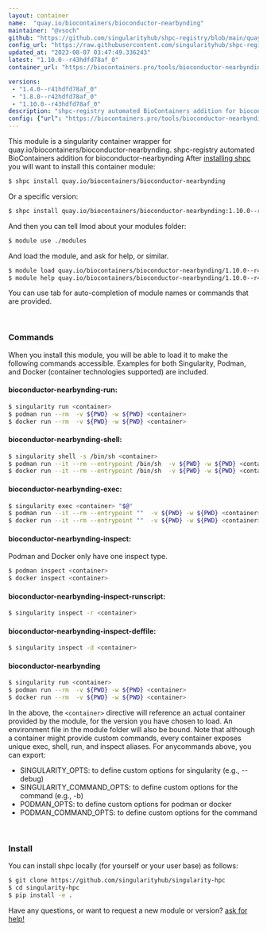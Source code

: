 ```yaml
---
layout: container
name:  "quay.io/biocontainers/bioconductor-nearbynding"
maintainer: "@vsoch"
github: "https://github.com/singularityhub/shpc-registry/blob/main/quay.io/biocontainers/bioconductor-nearbynding/container.yaml"
config_url: "https://raw.githubusercontent.com/singularityhub/shpc-registry/main/quay.io/biocontainers/bioconductor-nearbynding/container.yaml"
updated_at: "2023-08-07 03:47:49.336243"
latest: "1.10.0--r43hdfd78af_0"
container_url: "https://biocontainers.pro/tools/bioconductor-nearbynding"

versions:
 - "1.4.0--r41hdfd78af_0"
 - "1.8.0--r42hdfd78af_0"
 - "1.10.0--r43hdfd78af_0"
description: "shpc-registry automated BioContainers addition for bioconductor-nearbynding"
config: {"url": "https://biocontainers.pro/tools/bioconductor-nearbynding", "maintainer": "@vsoch", "description": "shpc-registry automated BioContainers addition for bioconductor-nearbynding", "latest": {"1.10.0--r43hdfd78af_0": "sha256:49f5a89fd750630cae1c633f97116a7e97616c3553d0bd29ec61563442171b6d"}, "tags": {"1.4.0--r41hdfd78af_0": "sha256:752f84cfd902beeab98f2e84810b0ce77752509710a079e46ff7a6bca6068ea6", "1.8.0--r42hdfd78af_0": "sha256:9b2aaac6bcdad960556faf4a52ceb81c855025f785b14892bda0a9af5e384542", "1.10.0--r43hdfd78af_0": "sha256:49f5a89fd750630cae1c633f97116a7e97616c3553d0bd29ec61563442171b6d"}, "docker": "quay.io/biocontainers/bioconductor-nearbynding"}
---
```


This module is a singularity container wrapper for quay.io/biocontainers/bioconductor-nearbynding.
shpc-registry automated BioContainers addition for bioconductor-nearbynding
After [installing shpc](#install) you will want to install this container module:


```bash
$ shpc install quay.io/biocontainers/bioconductor-nearbynding
```

Or a specific version:

```bash
$ shpc install quay.io/biocontainers/bioconductor-nearbynding:1.10.0--r43hdfd78af_0
```

And then you can tell lmod about your modules folder:

```bash
$ module use ./modules
```

And load the module, and ask for help, or similar.

```bash
$ module load quay.io/biocontainers/bioconductor-nearbynding/1.10.0--r43hdfd78af_0
$ module help quay.io/biocontainers/bioconductor-nearbynding/1.10.0--r43hdfd78af_0
```

You can use tab for auto-completion of module names or commands that are provided.

<br>

### Commands

When you install this module, you will be able to load it to make the following commands accessible.
Examples for both Singularity, Podman, and Docker (container technologies supported) are included.

#### bioconductor-nearbynding-run:

```bash
$ singularity run <container>
$ podman run --rm  -v ${PWD} -w ${PWD} <container>
$ docker run --rm  -v ${PWD} -w ${PWD} <container>
```

#### bioconductor-nearbynding-shell:

```bash
$ singularity shell -s /bin/sh <container>
$ podman run --it --rm --entrypoint /bin/sh  -v ${PWD} -w ${PWD} <container>
$ docker run --it --rm --entrypoint /bin/sh  -v ${PWD} -w ${PWD} <container>
```

#### bioconductor-nearbynding-exec:

```bash
$ singularity exec <container> "$@"
$ podman run --it --rm --entrypoint ""  -v ${PWD} -w ${PWD} <container> "$@"
$ docker run --it --rm --entrypoint ""  -v ${PWD} -w ${PWD} <container> "$@"
```

#### bioconductor-nearbynding-inspect:

Podman and Docker only have one inspect type.

```bash
$ podman inspect <container>
$ docker inspect <container>
```

#### bioconductor-nearbynding-inspect-runscript:

```bash
$ singularity inspect -r <container>
```

#### bioconductor-nearbynding-inspect-deffile:

```bash
$ singularity inspect -d <container>
```



#### bioconductor-nearbynding

```bash
$ singularity run <container>
$ podman run --rm  -v ${PWD} -w ${PWD} <container>
$ docker run --rm  -v ${PWD} -w ${PWD} <container>
```


In the above, the `<container>` directive will reference an actual container provided
by the module, for the version you have chosen to load. An environment file in the
module folder will also be bound. Note that although a container
might provide custom commands, every container exposes unique exec, shell, run, and
inspect aliases. For anycommands above, you can export:

 - SINGULARITY_OPTS: to define custom options for singularity (e.g., --debug)
 - SINGULARITY_COMMAND_OPTS: to define custom options for the command (e.g., -b)
 - PODMAN_OPTS: to define custom options for podman or docker
 - PODMAN_COMMAND_OPTS: to define custom options for the command

<br>

### Install

You can install shpc locally (for yourself or your user base) as follows:

```bash
$ git clone https://github.com/singularityhub/singularity-hpc
$ cd singularity-hpc
$ pip install -e .
```

Have any questions, or want to request a new module or version? [ask for help!](https://github.com/singularityhub/singularity-hpc/issues)